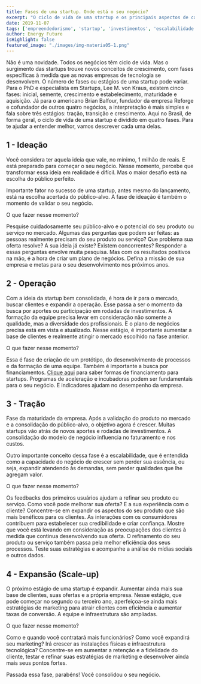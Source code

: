 ```yaml
---
title: Fases de uma startup. Onde está o seu negócio?
excerpt: "O ciclo de vida de uma startup e os principais aspectos de cada uma das fases. Descubra em qual estágio está sua empresa e o que você pode estar fazendo."
date: 2019-11-07
tags: ['empreendedorismo', 'startup', 'investimentos', 'escalabilidade', 'inovação']
author: Energy Future
isHighlight: false
featured_image: "./images/img-materia05-1.png"
---
```


Não é uma novidade. Todos os negócios têm ciclo de vida. Mas o surgimento das startups trouxe novos conceitos de crescimento, com fases específicas à medida que as novas empresas de tecnologia se desenvolvem.
O número de fases ou estágios de uma startup pode variar. Para o PhD e especialista em Startups, Lee M. von Kraus, existem cinco fases: inicial, semente, crescimento e estabelecimento, maturidade e aquisição. 
Já para o americano Brian Balfour, fundador da empresa Reforge e cofundador de outros quatro negócios, a interpretação é mais simples e fala sobre três estágios: tração, transição e crescimento.
Aqui no Brasil, de forma geral, o ciclo de vida de uma startup é dividido em quatro fases. Para te ajudar a entender melhor, vamos descrever cada uma delas.

## 1 - Ideação

Você considera ter aquela ideia que vale, no mínimo, 1 milhão de reais. E está preparado para começar o seu negócio. Nesse momento, percebe que transformar essa ideia em realidade é difícil. Mas o maior desafio está na escolha do público perfeito. 

Importante fator no sucesso de uma startup, antes mesmo do lançamento, está na escolha acertada do público-alvo. A fase de ideação é também o momento de validar o seu negócio.

O que fazer nesse momento?

Pesquise cuidadosamente seu público-alvo e o potencial do seu produto ou serviço no mercado. Algumas das perguntas que podem ser feitas: as pessoas realmente precisam do seu produto ou serviço? Que problema sua oferta resolve? A sua ideia já existe? Existem concorrentes? Responder a essas perguntas envolve muita pesquisa. Mas com os resultados positivos na mão, é a hora de criar um plano de negócios.  Defina a missão de sua empresa e metas para o seu desenvolvimento nos próximos anos. 

## 2 - Operação

Com a ideia da startup bem consolidada, é hora de ir para o mercado, buscar clientes e expandir a operação. Esse passa a ser o momento da busca por aportes ou participação em rodadas de investimentos. A formação da equipe precisa levar em consideração não somente a qualidade, mas a diversidade dos profissionais. E o plano de negócios precisa está em vista e atualizado. Nesse estágio, é importante aumentar a base de clientes e realmente atingir o mercado escolhido na fase anterior.

O que fazer nesse momento?

Essa é fase de criação de um protótipo, do desenvolvimento de processos e da formação de uma equipe. Também é importante a busca por financiamentos. [Clique aqui](/noticias/conheca-formas-de-financiamento-para-startups/ "Formas de financiamento para Startups") para saber formas de financiamento para startups. Programas de aceleração e incubadoras podem ser fundamentais para o seu negócio. E indicadores ajudam no desempenho da empresa. 

## 3 - Tração

Fase da maturidade da empresa. Após a validação do produto no mercado e a consolidação do público-alvo, o objetivo agora é crescer. Muitas startups vão atrás de novos aportes e rodadas de investimentos. A consolidação do modelo de negócio influencia no faturamento e nos custos. 

Outro importante conceito dessa fase é a escalabilidade, que é entendida como a capacidade do negócio de crescer sem perder sua essência, ou seja, expandir atendendo às demandas, sem perder qualidades que lhe agregam valor.

O que fazer nesse momento?

Os feedbacks dos primeiros usuários ajudam a refinar seu produto ou serviço. Como você pode melhorar sua oferta? E a sua experiência com o cliente? Concentre-se em expandir os aspectos do seu produto que são mais benéficos para os clientes. As interações com os consumidores contribuem para estabelecer sua credibilidade e criar confiança. Mostre que você está levando em consideração as preocupações dos clientes à medida que continua desenvolvendo sua oferta. O refinamento do seu produto ou serviço também passa pela melhor eficiência dos seus processos. Teste suas estratégias e acompanhe a análise de mídias sociais e outros dados.

## 4 - Expansão (Scale-up)

O próximo estágio de uma startup é expandir. Aumentar ainda mais sua base de clientes, suas ofertas e a própria empresa. Nesse estágio, que pode começar no segundo ou terceiro ano, aperfeiçoa-se ainda mais estratégias de marketing para atrair clientes com eficiência e aumentar taxas de conversão. A equipe e infraestrutura são ampliadas. 

O que fazer nesse momento?

Como e quando você contratará mais funcionários? Como você expandirá seu marketing? Irá crescer as instalações físicas e infraestrutura tecnológica? Concentre-se em aumentar a retenção e a fidelidade do cliente, testar e refinar suas estratégias de marketing e desenvolver ainda mais seus pontos fortes.

Passada essa fase, parabéns! Você consolidou o seu negócio.
